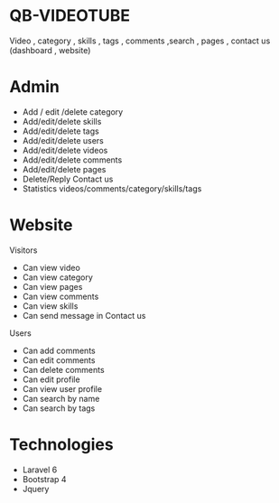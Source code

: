 # QB-VIDEOTUBE

Video , category , skills , tags , comments ,search , pages , contact us (dashboard , website)

# Admin

-   Add / edit /delete category
-   Add/edit/delete skills
-   Add/edit/delete tags
-   Add/edit/delete users
-   Add/edit/delete videos
-   Add/edit/delete comments
-   Add/edit/delete pages
-   Delete/Reply Contact us
-   Statistics videos/comments/category/skills/tags

# Website

Visitors

-   Can view video
-   Can view category
-   Can view pages
-   Can view comments
-   Can view skills
-   Can send message in Contact us

Users

-   Can add comments
-   Can edit comments
-   Can delete comments
-   Can edit profile
-   Can view user profile
-   Can search by name
-   Can search by tags

# Technologies

-   Laravel 6
-   Bootstrap 4
-   Jquery
